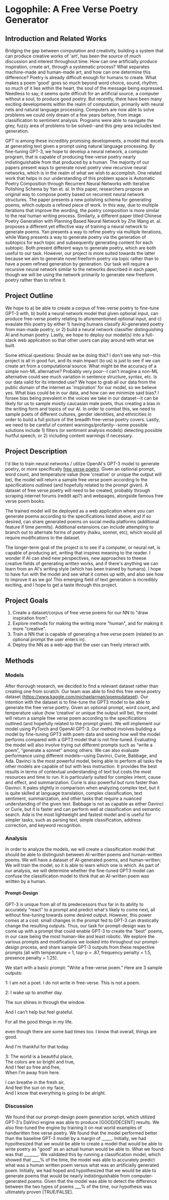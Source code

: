 # Logophile: A Free Verse Poetry Generator

## Introduction and Related Works
Bridging the gap between computation and creativity, building a system that can produce creative works of 'art', has been the source of much discussion and interest throughout time. How can one artificially produce inspiration, create art, through a systematic process? What separates machine-made and human-made art, and how can one determine this difference? Poetry is already difficult enough for humans to create. What makes a poem 'good' goes so much beyond word choice, sound, rhythm; so much of it lies within the heart, the soul of the message being expressed. Needless to say, it seems quite difficult for an artificial source, a computer without a soul, to produce good poetry. But recently, there have been many exciting developments within the realm of computation, primarily with neural nets and natural language processing. Computers are now able to solve problems we could only dream of a few years before, from image classification to sentiment analysis. Programs were able to navigate the grey, fuzzy area of problems to be solved--and this grey area includes text generation. 

GPT is among these incredibly promising developments, a model that excels at generating text given a prompt using natural language processing. By fine-tuning GPT-3, we hope to develop a neural network, a computer program, that is capable of producing free-verse poetry nearly indistinguishable from that produced by a human. The majority of our papers present ways to generate novel poetry view recursive neural networks, which is in the realm of what we wish to accomplish. One related work that helps in our understanding of this problem space is Automatic Poetry Composition through Recurrent Neural Networks with Iterative Polishing Schema by Yan et. al. In this paper, researchers propose an original way to compose poetry based on recurrent neural network structures. The paper presents a new polishing schema for generating poems, which outputs a refined piece of work. In this way, due to multiple iterations that improve the wording, the poetry composition is more similar to the real human writing process. Similarly, a different paper titled Chinese Poetry Generation with Planning Based Neural Network by Zhe Wang et. al. proposes a different yet effective way of training a neural network to generate poems. Yan presents a way to refine poetry via multiple iterations, while Wang presents a way to generate poetry via the generation of subtopics for each topic and subsequently generating content for each subtopic. Both present different ways to generate poetry, which are both useful to our task. However, our project is more suited towards the latter because we aim to generate novel freeform poetry via topic rather than to have a poem refined generation by generation. Our task will require a recursive neural network similar to the networks described in each paper, though we will be using the network primarily to generate new freeform poetry rather than to refine it.

## Project Outline
We hope to a) be able to create a corpus of free-verse poetry to fine-tune GPT-3 with, b) build a neural network model that given optional input, can produce free-verse poetry relating to aforementioned optional input, and c) evaulate this poetry by either 1) having humans classify AI-generated poetry from man-made poetry, or 2) build a neural network classifier distinguishing AI and human poetry. Lastly, we hope to deploy our model(s) into a full-stack web application so that other users can play around with what we built. 

Some ethical questions: Should we be doing this? I don't see why not--this project is all in good fun, and its main impact (to us) is just to see if we can create art from a computational source. What might be the accuracy of a simple non-ML alternative? Probably very poor--I can't imagine a non-ML alternative could see much variation in sentence structure, syntax, etc. Is our data valid for its intended use? We hope to grab all our data from the public domain of the internet as 'inspiration' for our model, so we believe yes. What bias could be in our data, and how can we minimize said bias? I forsee bias being prevalent in the voices we take in our dataset--it can be likely for us to sample mostly caucasian male poets, thus creating a bias in the writing form and topics of our AI. In order to combat this, we need to sample poets of different cultures, gender idenitities, and ethnicities in order to build a full picture of the breadth free-verse poetry covers. Lastly, we need to be careful of content warnings/profanity--some possible solutions include 1) filters (or sentiment analysis models) detecting possible hurtful speech, or 2) including content warnings if necessary. 

## Project Description

I'd like to train neural networks / utilize OpenAI's GPT-3 model to generate poetry, or more specifically [free verse poetry](https://en.wikipedia.org/wiki/Free_verse). Given an optional prompt, word count, and temperature value (how 'creative' or unique the output will be), the model will return a sample free verse poem according to the specifications outlined (and hopefully related to the prompt given). A dataset of free verse poetry will need to be created, probably through scraping internet forums (reddit api?) and webpages, alongside famous free verse poem books.

The trained model will be deployed as a web application where you can generate poems according to the specifications listed above, and if so desired, can share generated poems on social media platforms (additional feature if time permits). Additional extensions can include attempting to branch out to alternate forms of poetry (haiku, sonnet, etc), which would all require modifications to the dataset.

The longer-term goal of the project is to see if a computer, or neural net, is capable of producing art, writing that inspires meaning to the reader. I wonder if AI can shed new perspectives, new approaches to theese creative fields of generating written works, and if there's anything we can learn from an AI's writing style (which has been trained by humans). I hope to have fun with the model and see what it comes up with, and also see how to improve it as we go! This emerging field of text generation is incredibly exciting, and I hope to get a taste through this project.

## Project Goals
1. Create a dataset/corpus of free verse poems for our NN to "draw inspiration from".
2. Explore methods for making the writing more "human", and for making it more "creative".
3. Train a NN that is capable of generating a free verse poem (related to an optional prompt the user enters in). 
4. Deploy the NN as a web-app that the user can freely interact with.

## Methods

### Models
After thorough research, we decided to find a relevant dataset rather than creating one from scratch. Our team was able to find this free verse poetry dataset (https://www.kaggle.com/michaelarman/poemsdataset). Our intention with the dataset is to fine-tune the GPT3 model to be able to generate the free verse poetry. Given an optional prompt, word count, and temperature value (how ‘creative’ or unique the output will be), the model will return a sample free verse poem according to the specifications outlined (and hopefully related to the prompt given). We will implement our model using PyTorch and OpenAI GPT-3. Our method involves building a model by fine-tuning GPT3 with poem data and seeing how well the model performs compared with a GPT3 model that is not fine-tuned. Evaluating the model will also involve trying out different prompts such as “write a poem”, “generate a sonnet” among others. We can also evaluate performance using different models—using Davinci, Curie, Babbage, and Ada. Davinci is the most powerful model, being able to perform all tasks the other models are capable of but with less instruction. It provides the best results in terms of contextual understanding of text but costs the most resources and time to run. It is particularly suited for complex intent, cause and effect, and summarization. Curie is also powerful but runs faster than Davinci. It pales slightly in comparison when analyzing complex text, but it is quite skilled at language translation, complex classification, text sentiment, summarization, and other tasks that require a nuanced understanding of the given text. Babbage is not as capable as either Davinci or Curie, but it is faster and can perform well at classification and semantic search. Ada is the most lightweight and fastest model and is useful for simpler tasks, such as parsing text, simple classification, address correction, and keyword recognition.

### Analysis
In order to analyze the models, we will create a classification model that should be able to distinguish between AI-written poems and human-written poems. We will have a dataset of AI-generated poems, and human-written; We will train the model, so it is able to learn which one is which. As part of our analysis, we will determine whether the fine-tuned GPT3 model can confuse the classification model to think that an AI-written poem was written by a human.

#### Prompt-Design
GPT-3 is unique from all of its predecessors thus far in its ability to accurately "react" to a prompt and predict what's likely to come next, all without fine-tuning towards some desired output. However, this power comes at a cost: small changes in the prompt fed to GPT-3 can drastically change the resulting outputs. Thus, our task for prompt-design was to come up with a prompt that could enable GPT-3 to create the "best" poems, in our case being the most human-like and least robotic. We explore the various prompts and modifications we looked into throughout our prompt-design process, and share sample GPT-3 outputs from these respective prompts (all with temperature = 1, top-p = .87, frequency penalty = 1.5, presence penalty = 1.25).

We start with a basic prompt: "Write a free-verse poem." Here are 3 sample outputs:

1: 
I am not a poet. 
I do not write in free-verse. 
This is not a poem. 

2: 
I wake up to another day. 

The sun shines in through the window. 

And I can't help but feel grateful. 

For all the good things in my life. 

 even though there are some bad times too. 
  I know that overall, things are good. 

 And I'm thankful for that today. 
 
3:
The world is a beautiful place,  
The colors are so bright and true,  
And I feel so free and free,  
When I'm away from here.  

I can breathe in the fresh air,  
And feel the sun on my face,  
And I know that everything is going to be alright.  

### Discussion 

We found that our prompt-design poem generation script, which utilized GPT-3's DaVinci engine was able to produce [GOOD/DECENT] results. We also fine-tuned the engine by training it on real world examples of handwritten free verse poetry. We found that the model performed better than the baseline GPT-3 model by a margin of _____. Initially, we had hypothesized that we would be able to create a model that would be able to write poetry as "good" as an actual human would be able to. What we found was that _______. We validated this by running a classification model, which showed that ____% of the time, the model was able to accurately predict what was a human written poem versus what was an artificially generated poem. Initially, we had hoped and hypothesized that we would be able to generate poems that would be nearly indistinguishable from computer-generated poems. Given that the model was able to detect the difference between the two types of poems ___% of the time, our hypothesis was ultimately proven [TRUE/FALSE].




<!---
```markdown
Syntax highlighted code block

# Header 1
## Header 2
### Header 3

- Bulleted
- List

1. Numbered
2. List

**Bold** and _Italic_ and `Code` text

[Link](url) and ![Image](src)
```

For more details see [Basic writing and formatting syntax](https://docs.github.com/en/github/writing-on-github/getting-started-with-writing-and-formatting-on-github/basic-writing-and-formatting-syntax).

### Jekyll Themes

Your Pages site will use the layout and styles from the Jekyll theme you have selected in your [repository settings](https://github.com/awguo2019/cs152sp22/settings/pages). The name of this theme is saved in the Jekyll `_config.yml` configuration file.

### Support or Contact

Having trouble with Pages? Check out our [documentation](https://docs.github.com/categories/github-pages-basics/) or [contact support](https://support.github.com/contact) and we’ll help you sort it out.
--->

